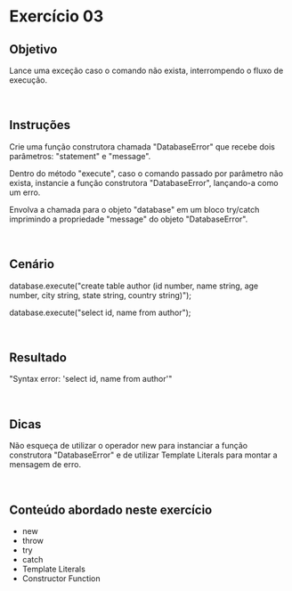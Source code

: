 # Exercício 03

## Objetivo

Lance uma exceção caso o comando não exista, interrompendo o fluxo de execução.

<br>

## Instruções

Crie uma função construtora chamada "DatabaseError" que recebe dois parâmetros: "statement" e "message".

Dentro do método "execute", caso o comando passado por parâmetro não exista, instancie a função construtora "DatabaseError", lançando-a como um erro.

Envolva a chamada para o objeto "database" em um bloco try/catch imprimindo a propriedade "message" do objeto "DatabaseError".

<br>

## Cenário

database.execute("create table author (id number, name string, age number, city string, state string, country string)");

database.execute("select id, name from author");

<br>

## Resultado

"Syntax error: 'select id, name from author'"

<br>

## Dicas

Não esqueça de utilizar o operador new para instanciar a função construtora "DatabaseError" e de utilizar Template Literals para montar a mensagem de erro.

<br>

## Conteúdo abordado neste exercício

- new
- throw
- try
- catch
- Template Literals
- Constructor Function
